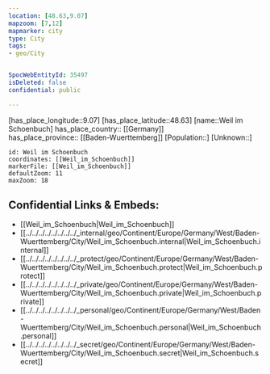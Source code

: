 ```yaml
---
location: [48.63,9.07] 
mapzoom: [7,12] 
mapmarker: city 
type: City
tags:
- geo/City


SpocWebEntityId: 35497
isDeleted: false
confidential: public

---
```

[has_place_longitude::9.07] 
[has_place_latitude::48.63] 
[name::Weil im Schoenbuch] 
has_place_country:: [[Germany]]  
has_place_province:: [[Baden-Wuerttemberg]] 
[Population::] 
[Unknown::] 


```leaflet
id: Weil im Schoenbuch
coordinates: [[Weil_im_Schoenbuch]] 
markerFile: [[Weil_im_Schoenbuch]] 
defaultZoom: 11 
maxZoom: 18
```


## Confidential Links & Embeds: 
- [[Weil_im_Schoenbuch|Weil_im_Schoenbuch]]  
- [[../../../../../../../../_internal/geo/Continent/Europe/Germany/West/Baden-Wuerttemberg/City/Weil_im_Schoenbuch.internal|Weil_im_Schoenbuch.internal]] 
- [[../../../../../../../../_protect/geo/Continent/Europe/Germany/West/Baden-Wuerttemberg/City/Weil_im_Schoenbuch.protect|Weil_im_Schoenbuch.protect]] 
- [[../../../../../../../../_private/geo/Continent/Europe/Germany/West/Baden-Wuerttemberg/City/Weil_im_Schoenbuch.private|Weil_im_Schoenbuch.private]] 
- [[../../../../../../../../_personal/geo/Continent/Europe/Germany/West/Baden-Wuerttemberg/City/Weil_im_Schoenbuch.personal|Weil_im_Schoenbuch.personal]] 
- [[../../../../../../../../_secret/geo/Continent/Europe/Germany/West/Baden-Wuerttemberg/City/Weil_im_Schoenbuch.secret|Weil_im_Schoenbuch.secret]] 
